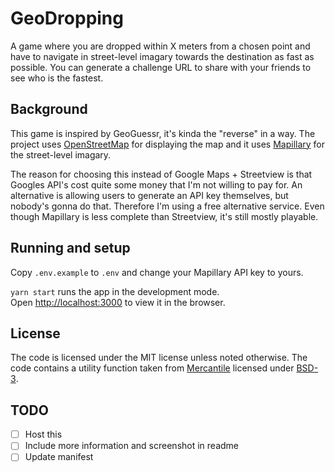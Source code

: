 # GeoDropping

A game where you are dropped within X meters from a chosen point and have to navigate in street-level imagary towards the destination as fast as possible. You can generate a challenge URL to share with your friends to see who is the fastest.

## Background

This game is inspired by GeoGuessr, it's kinda the "reverse" in a way.
The project uses [OpenStreetMap](https://www.openstreetmap.org/) for displaying the map and it uses [Mapillary](https://www.mapillary.com/) for the street-level imagary.

The reason for choosing this instead of Google Maps + Streetview is that Googles API's cost quite some money that I'm not willing to pay for. An alternative is allowing users to generate an API key themselves, but nobody's gonna do that. Therefore I'm using a free alternative service. Even though Mapillary is less complete than Streetview, it's still mostly playable.

## Running and setup

Copy `.env.example` to `.env` and change your Mapillary API key to yours.

`yarn start` runs the app in the development mode.\
Open [http://localhost:3000](http://localhost:3000) to view it in the browser.

## License

The code is licensed under the MIT license unless noted otherwise.
The code contains a utility function taken from [Mercantile](https://github.com/mapbox/mercantile/) licensed under [BSD-3](https://github.com/mapbox/mercantile/blob/main/LICENSE.txt).

## TODO

- [ ] Host this
- [ ] Include more information and screenshot in readme
- [ ] Update manifest
